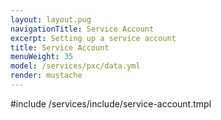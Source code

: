 ```yaml
---
layout: layout.pug
navigationTitle: Service Account
excerpt: Setting up a service account
title: Service Account
menuWeight: 35
model: /services/pxc/data.yml
render: mustache
---
```


#include /services/include/service-account.tmpl
